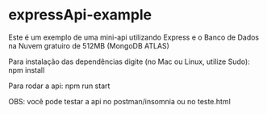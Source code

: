 # expressApi-example
Este é um exemplo de uma mini-api utilizando Express e o Banco de Dados na Nuvem gratuiro de 512MB (MongoDB ATLAS)

Para instalação das dependências digite (no Mac ou Linux, utilize Sudo):
npm install

Para rodar a api:
npm run start

OBS: você pode testar a api no postman/insomnia ou no teste.html 